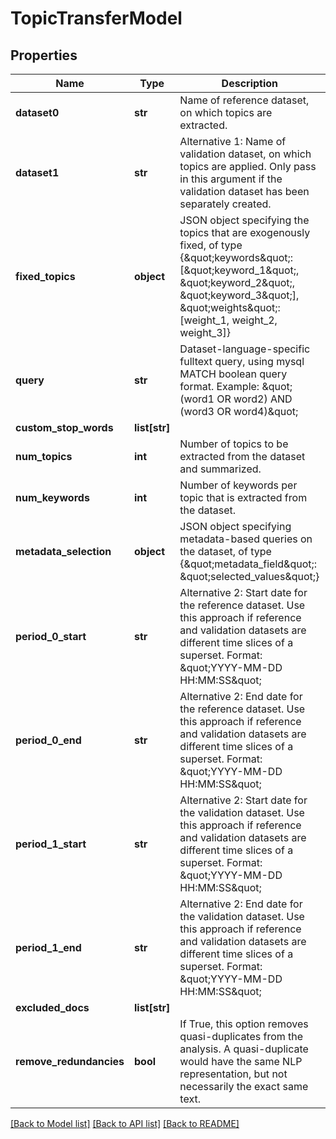 # TopicTransferModel

## Properties
Name | Type | Description | Notes
------------ | ------------- | ------------- | -------------
**dataset0** | **str** | Name of reference dataset, on which topics are extracted. | 
**dataset1** | **str** | Alternative 1: Name of validation dataset, on which topics are applied. Only pass in this argument if the validation dataset has been separately created. | [optional] 
**fixed_topics** | **object** | JSON object specifying the topics that are exogenously fixed, of type {\&quot;keywords\&quot;: [\&quot;keyword_1\&quot;, \&quot;keyword_2\&quot;, \&quot;keyword_3\&quot;], \&quot;weights\&quot;: [weight_1, weight_2, weight_3]} | [optional] 
**query** | **str** | Dataset-language-specific fulltext query, using mysql MATCH boolean query format. Example: \&quot;(word1 OR word2) AND (word3 OR word4)\&quot;  | [optional] 
**custom_stop_words** | **list[str]** |  | [optional] 
**num_topics** | **int** | Number of topics to be extracted from the dataset and summarized. | [optional] 
**num_keywords** | **int** | Number of keywords per topic that is extracted from the dataset. | [optional] 
**metadata_selection** | **object** | JSON object specifying metadata-based queries on the dataset, of type {\&quot;metadata_field\&quot;: \&quot;selected_values\&quot;} | [optional] 
**period_0_start** | **str** | Alternative 2: Start date for the reference dataset. Use this approach if reference and validation datasets are different time slices of a superset. Format: \&quot;YYYY-MM-DD HH:MM:SS\&quot;  | [optional] 
**period_0_end** | **str** | Alternative 2: End date for the reference dataset. Use this approach if reference and validation datasets are different time slices of a superset. Format: \&quot;YYYY-MM-DD HH:MM:SS\&quot;  | [optional] 
**period_1_start** | **str** | Alternative 2: Start date for the validation dataset. Use this approach if reference and validation datasets are different time slices of a superset. Format: \&quot;YYYY-MM-DD HH:MM:SS\&quot;  | [optional] 
**period_1_end** | **str** | Alternative 2: End date for the validation dataset. Use this approach if reference and validation datasets are different time slices of a superset. Format: \&quot;YYYY-MM-DD HH:MM:SS\&quot;  | [optional] 
**excluded_docs** | **list[str]** |  | [optional] 
**remove_redundancies** | **bool** | If True, this option removes quasi-duplicates from the analysis. A quasi-duplicate would have the same NLP representation, but not necessarily the exact same text. | [optional] [default to True]

[[Back to Model list]](../README.md#documentation-for-models) [[Back to API list]](../README.md#documentation-for-api-endpoints) [[Back to README]](../README.md)


